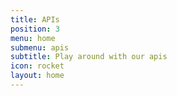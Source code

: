 ```yaml
---
title: APIs
position: 3
menu: home
submenu: apis
subtitle: Play around with our apis
icon: rocket
layout: home
---
```


